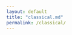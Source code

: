 ```yaml
---
layout: default
title: "classical.md"
permalink: /classical/
---
```


<audio id="bg-music" loop>
  <source src="/music/Piano Concerto No. 21 in C Major.mp3" type="audio/mpeg">
</audio>

<script>
  window.addEventListener('load', function () {
    const audio = document.getElementById('bg-music');
    audio.play().catch(error => {
      console.log('Autoplay was prevented:', error);
    });
  });
</script>
